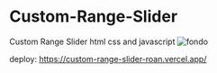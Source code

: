 # Custom-Range-Slider
Custom Range Slider html css and javascript
![fondo](https://user-images.githubusercontent.com/91487119/225491851-19914ceb-f170-4b45-af18-04eb3ebc088f.gif)

deploy: https://custom-range-slider-roan.vercel.app/

